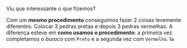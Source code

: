 Viu que interessante o que fizemos?

Com um **mesmo procedimento** conseguimos fazer 2 coisas levemente diferentes: Colocar 3 pedras pretas e depois 3 pedras vermelhas. A diferença esteve em **como usamos o procedimento**: a primeira vez completamos o _buraco_ com `Preto` e a segunda vez com `Vermelho`.
la